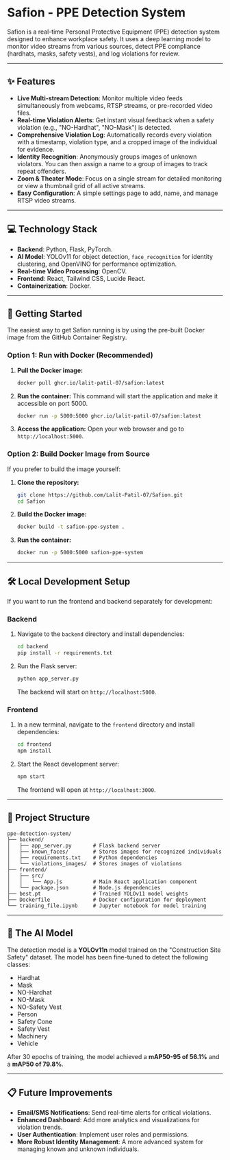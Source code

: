 # Safion - PPE Detection System

Safion is a real-time Personal Protective Equipment (PPE) detection system designed to enhance workplace safety. It uses a deep learning model to monitor video streams from various sources, detect PPE compliance (hardhats, masks, safety vests), and log violations for review.

---

## ✨ Features

* **Live Multi-stream Detection**: Monitor multiple video feeds simultaneously from webcams, RTSP streams, or pre-recorded video files.
* **Real-time Violation Alerts**: Get instant visual feedback when a safety violation (e.g., "NO-Hardhat", "NO-Mask") is detected.
* **Comprehensive Violation Log**: Automatically records every violation with a timestamp, violation type, and a cropped image of the individual for evidence.
* **Identity Recognition**: Anonymously groups images of unknown violators. You can then assign a name to a group of images to track repeat offenders.
* **Zoom & Theater Mode**: Focus on a single stream for detailed monitoring or view a thumbnail grid of all active streams.
* **Easy Configuration**: A simple settings page to add, name, and manage RTSP video streams.

---

## 💻 Technology Stack

* **Backend**: Python, Flask, PyTorch.
* **AI Model**: YOLOv11 for object detection, `face_recognition` for identity clustering, and OpenVINO for performance optimization.
* **Real-time Video Processing**: OpenCV.
* **Frontend**: React, Tailwind CSS, Lucide React.
* **Containerization**: Docker.

---

## 🚀 Getting Started

The easiest way to get Safion running is by using the pre-built Docker image from the GitHub Container Registry.

### Option 1: Run with Docker (Recommended)

1. **Pull the Docker image:**
   ```bash
   docker pull ghcr.io/lalit-patil-07/safion:latest
   ```

2. **Run the container:**
   This command will start the application and make it accessible on port 5000.
   ```bash
   docker run -p 5000:5000 ghcr.io/lalit-patil-07/safion:latest
   ```

3. **Access the application:**
   Open your web browser and go to `http://localhost:5000`.

### Option 2: Build Docker Image from Source

If you prefer to build the image yourself:

1. **Clone the repository:**
   ```bash
   git clone https://github.com/Lalit-Patil-07/Safion.git
   cd Safion
   ```

2. **Build the Docker image:**
   ```bash
   docker build -t safion-ppe-system .
   ```

3. **Run the container:**
   ```bash
   docker run -p 5000:5000 safion-ppe-system
   ```

---

## 🛠️ Local Development Setup

If you want to run the frontend and backend separately for development:

### Backend

1. Navigate to the `backend` directory and install dependencies:
   ```bash
   cd backend
   pip install -r requirements.txt
   ```

2. Run the Flask server:
   ```bash
   python app_server.py
   ```
   The backend will start on `http://localhost:5000`.

### Frontend

1. In a new terminal, navigate to the `frontend` directory and install dependencies:
   ```bash
   cd frontend
   npm install
   ```

2. Start the React development server:
   ```bash
   npm start
   ```
   The frontend will open at `http://localhost:3000`.

---

## 📂 Project Structure

```
ppe-detection-system/
├── backend/
│   ├── app_server.py       # Flask backend server
│   ├── known_faces/        # Stores images for recognized individuals
│   ├── requirements.txt    # Python dependencies
│   └── violations_images/  # Stores images of violations
├── frontend/
│   ├── src/
│   │   └── App.js          # Main React application component
│   └── package.json        # Node.js dependencies
├── best.pt                 # Trained YOLOv11 model weights
├── Dockerfile              # Docker configuration for deployment
└── training_file.ipynb     # Jupyter notebook for model training
```

---

## 🧠 The AI Model

The detection model is a **YOLOv11n** model trained on the "Construction Site Safety" dataset. The model has been fine-tuned to detect the following classes:

* Hardhat
* Mask
* NO-Hardhat
* NO-Mask
* NO-Safety Vest
* Person
* Safety Cone
* Safety Vest
* Machinery
* Vehicle

After 30 epochs of training, the model achieved a **mAP50-95 of 56.1%** and a **mAP50 of 79.8%**.

---

## 📋 Future Improvements

* **Email/SMS Notifications**: Send real-time alerts for critical violations.
* **Enhanced Dashboard**: Add more analytics and visualizations for violation trends.
* **User Authentication**: Implement user roles and permissions.
* **More Robust Identity Management**: A more advanced system for managing known and unknown individuals.